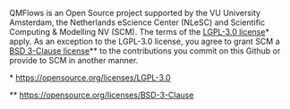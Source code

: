 QMFlows is an Open Source project supported by the VU University Amsterdam, the Netherlands eScience Center (NLeSC) 
and Scientific Computing & Modelling NV (SCM). The terms of the [LGPL-3.0 license]* apply. As an exception to the LGPL-3.0 license, 
you agree to grant SCM a [BSD 3-Clause license]** to the contributions you commit on this Github or provide to SCM in another manner.

\* https://opensource.org/licenses/LGPL-3.0

** https://opensource.org/licenses/BSD-3-Clause

[LGPL-3.0 license]:  https://opensource.org/licenses/LGPL-3.0 "LGPL-3.0 license"
[BSD 3-Clause license]: https://opensource.org/licenses/BSD-3-Clause  "BSD 3-Clause license"
